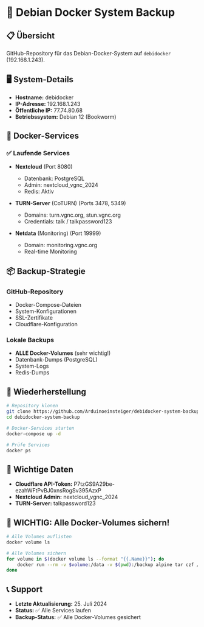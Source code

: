 # 🐳 Debian Docker System Backup

## 📋 Übersicht

GitHub-Repository für das Debian-Docker-System auf `debidocker` (192.168.1.243).

## 🖥️ System-Details

- **Hostname:** debidocker
- **IP-Adresse:** 192.168.1.243
- **Öffentliche IP:** 77.74.80.68
- **Betriebssystem:** Debian 12 (Bookworm)

## 🐳 Docker-Services

### ✅ Laufende Services
- **Nextcloud** (Port 8080)
  - Datenbank: PostgreSQL
  - Admin: nextcloud_vgnc_2024
  - Redis: Aktiv

- **TURN-Server** (CoTURN) (Ports 3478, 5349)
  - Domains: turn.vgnc.org, stun.vgnc.org
  - Credentials: talk / talkpassword123

- **Netdata** (Monitoring) (Port 19999)
  - Domain: monitoring.vgnc.org
  - Real-time Monitoring

## 📦 Backup-Strategie

### GitHub-Repository
- Docker-Compose-Dateien
- System-Konfigurationen
- SSL-Zertifikate
- Cloudflare-Konfiguration

### Lokale Backups
- **ALLE Docker-Volumes** (sehr wichtig!)
- Datenbank-Dumps (PostgreSQL)
- System-Logs
- Redis-Dumps

## 🔄 Wiederherstellung

```bash
# Repository klonen
git clone https://github.com/Arduinoeinsteiger/debidocker-system-backup.git
cd debidocker-system-backup

# Docker-Services starten
docker-compose up -d

# Prüfe Services
docker ps
```

## 🔐 Wichtige Daten

- **Cloudflare API-Token:** P7tzGS9A29be-ezahWFtPvBJ0xnsRogSv395AzxP
- **Nextcloud Admin:** nextcloud_vgnc_2024
- **TURN-Server:** talkpassword123

## 🚨 WICHTIG: Alle Docker-Volumes sichern!

```bash
# Alle Volumes auflisten
docker volume ls

# Alle Volumes sichern
for volume in $(docker volume ls --format "{{.Name}}"); do
    docker run --rm -v $volume:/data -v $(pwd):/backup alpine tar czf /backup/$volume.tar.gz -C /data .
done
```

## 📞 Support

- **Letzte Aktualisierung:** 25. Juli 2024
- **Status:** ✅ Alle Services laufen
- **Backup-Status:** ✅ Alle Docker-Volumes gesichert
